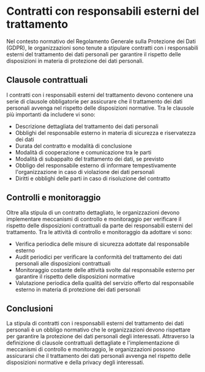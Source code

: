 # Contratti con responsabili esterni del trattamento

Nel contesto normativo del Regolamento Generale sulla Protezione dei Dati (GDPR), le organizzazioni sono tenute a stipulare contratti con i responsabili esterni del trattamento dei dati personali per garantire il rispetto delle disposizioni in materia di protezione dei dati personali.

## Clausole contrattuali

I contratti con i responsabili esterni del trattamento devono contenere una serie di clausole obbligatorie per assicurare che il trattamento dei dati personali avvenga nel rispetto delle disposizioni normative. Tra le clausole più importanti da includere vi sono:

- Descrizione dettagliata del trattamento dei dati personali
- Obblighi del responsabile esterno in materia di sicurezza e riservatezza dei dati
- Durata del contratto e modalità di conclusione
- Modalità di cooperazione e comunicazione tra le parti
- Modalità di subappalto del trattamento dei dati, se previsto
- Obbligo del responsabile esterno di informare tempestivamente l'organizzazione in caso di violazione dei dati personali
- Diritti e obblighi delle parti in caso di risoluzione del contratto

## Controlli e monitoraggio

Oltre alla stipula di un contratto dettagliato, le organizzazioni devono implementare meccanismi di controllo e monitoraggio per verificare il rispetto delle disposizioni contrattuali da parte dei responsabili esterni del trattamento. Tra le attività di controllo e monitoraggio da adottare vi sono:

- Verifica periodica delle misure di sicurezza adottate dal responsabile esterno
- Audit periodici per verificare la conformità del trattamento dei dati personali alle disposizioni contrattuali
- Monitoraggio costante delle attività svolte dal responsabile esterno per garantire il rispetto delle disposizioni normative
- Valutazione periodica della qualità del servizio offerto dal responsabile esterno in materia di protezione dei dati personali

## Conclusioni

La stipula di contratti con i responsabili esterni del trattamento dei dati personali è un obbligo normativo che le organizzazioni devono rispettare per garantire la protezione dei dati personali degli interessati. Attraverso la definizione di clausole contrattuali dettagliate e l'implementazione di meccanismi di controllo e monitoraggio, le organizzazioni possono assicurarsi che il trattamento dei dati personali avvenga nel rispetto delle disposizioni normative e della privacy degli interessati.